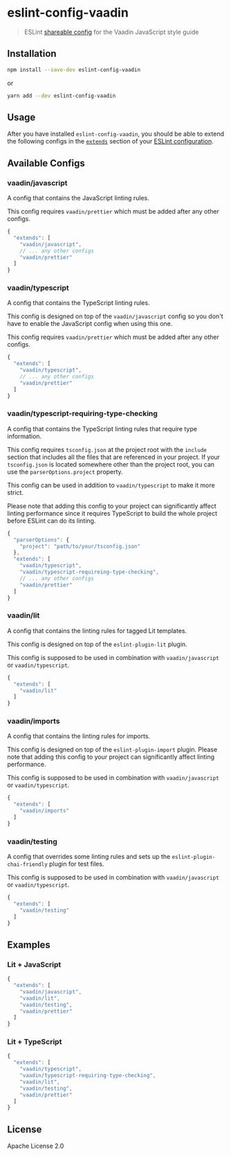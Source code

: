 # eslint-config-vaadin

> ESLint [shareable config](http://eslint.org/docs/developer-guide/shareable-configs.html) for the Vaadin JavaScript style guide

## Installation

```sh
npm install --save-dev eslint-config-vaadin
```

or

```sh
yarn add --dev eslint-config-vaadin
```

## Usage

After you have installed `eslint-config-vaadin`, you should be able to extend the following configs in the [`extends`](http://eslint.org/docs/user-guide/configuring#extending-configuration-files) section of your [ESLint configuration](http://eslint.org/docs/user-guide/configuring).

## Available Configs

### vaadin/javascript

A config that contains the JavaScript linting rules.

This config requires `vaadin/prettier` which must be added after any other configs.

```js
{
  "extends": [
    "vaadin/javascript",
    // ... any other configs
    "vaadin/prettier"
  ]
}
```

### vaadin/typescript

A config that contains the TypeScript linting rules.

This config is designed on top of the `vaadin/javascript` config so you don't have to enable the JavaScript config when using this one.

This config requires `vaadin/prettier` which must be added after any other configs.


```js
{
  "extends": [
    "vaadin/typescript",
    // ... any other configs
    "vaadin/prettier"
  ]
}
```

### vaadin/typescript-requiring-type-checking

A config that contains the TypeScript linting rules that require type information.

This config requires `tsconfig.json` at the project root with the `include` section that includes all the files that are referenced in your project. If your `tsconfig.json` is located somewhere other than the project root, you can use the `parserOptions.project` property.

This config can be used in addition to `vaadin/typescript` to make it more strict.

Please note that adding this config to your project can significantly affect linting performance since it requires TypeScript to build the whole project before ESLint can do its linting.

```js
{
  "parserOptions": {
    "project": "path/to/your/tsconfig.json"
  },
  "extends": [
    "vaadin/typescript",
    "vaadin/typescript-requireing-type-checking",
    // ... any other configs
    "vaadin/prettier"
  ]
}
```

### vaadin/lit

A config that contains the linting rules for tagged Lit templates.

This config is designed on top of the `eslint-plugin-lit` plugin.

This config is supposed to be used in combination with `vaadin/javascript` or `vaadin/typescript`.

```js
{
  "extends": [
    "vaadin/lit"
  ]
}
```

### vaadin/imports

A config that contains the linting rules for imports.

This config is designed on top of the `eslint-plugin-import` plugin. Please note that adding this config to your project can significantly affect linting performance.

This config is supposed to be used in combination with `vaadin/javascript` or `vaadin/typescript`.

```js
{
  "extends": [
    "vaadin/imports"
  ]
}
```

### vaadin/testing

A config that overrides some linting rules and sets up the `eslint-plugin-chai-friendly` plugin for test files.

This config is supposed to be used in combination with `vaadin/javascript` or `vaadin/typescript`.

```js
{
  "extends": [
    "vaadin/testing"
  ]
}
```

## Examples

### Lit + JavaScript

```js
{
  "extends": [
    "vaadin/javascript",
    "vaadin/lit",
    "vaadin/testing",
    "vaadin/prettier"
  ]
}
```

### Lit + TypeScript

```js
{
  "extends": [
    "vaadin/typescript",
    "vaadin/typescript-requiring-type-checking",
    "vaadin/lit",
    "vaadin/testing",
    "vaadin/prettier"
  ]
}
```

## License

Apache License 2.0
